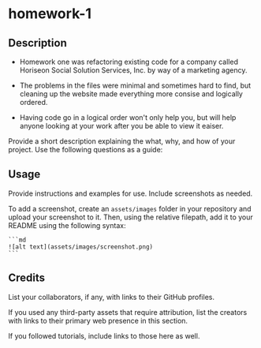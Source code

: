 # homework-1

## Description

- Homework one was refactoring existing code for a company called Horiseon Social Solution Services, Inc. by way of a marketing agency.

- The problems in the files were minimal and sometimes hard to find, but cleaning up the website made everything more consise and logically ordered.

- Having code go in a logical order won't only help you, but will help anyone looking at your work after you be able to view it eaiser.

Provide a short description explaining the what, why, and how of your project. Use the following questions as a guide:



## Usage

Provide instructions and examples for use. Include screenshots as needed.

To add a screenshot, create an `assets/images` folder in your repository and upload your screenshot to it. Then, using the relative filepath, add it to your README using the following syntax:

    ```md
    ![alt text](assets/images/screenshot.png)
    ```

## Credits

List your collaborators, if any, with links to their GitHub profiles.

If you used any third-party assets that require attribution, list the creators with links to their primary web presence in this section.

If you followed tutorials, include links to those here as well.
